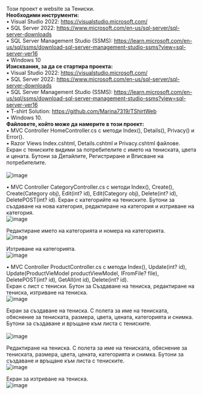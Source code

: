 Този проект е website за Тениски. <br />
<strong>Необходими инструменти:</strong> <br />
•	Visual Studio 2022: https://visualstudio.microsoft.com/ <br />
•	SQL Server 2022: https://www.microsoft.com/en-us/sql-server/sql-server-downloads <br />
•	SQL Server Management Studio (SSMS): https://learn.microsoft.com/en-us/sql/ssms/download-sql-server-management-studio-ssms?view=sql-server-ver16 <br />
•	Windows 10 <br />
<strong>Изисквания, за да се стартира проекта: </strong> <br />
•	Visual Studio 2022: https://visualstudio.microsoft.com/ <br />
•	SQL Server 2022: https://www.microsoft.com/en-us/sql-server/sql-server-downloads <br />
•	SQL Server Management Studio (SSMS): https://learn.microsoft.com/en-us/sql/ssms/download-sql-server-management-studio-ssms?view=sql-server-ver16 <br />
•	T-shirt Solution: https://github.com/Marina7319/TShirtWeb <br />
•	Windows 10. <br />
<strong>Файловете, който може да намерите в този проект: </strong><br />
•	MVC Controller HomeController.cs с методи Index(), Details(), Privacy()  и Error(). <br />
•	Razor Views Index.cshtml, Details.cshtml и Privacy.cshtml файлове. <br />
Екран с тениските видими за потребителите с името на тениската, цвета и цената. Бутони за Детайлите, Регистриране и Вписване на потребителите. <br />
<br />
![image](https://github.com/Marina7319/TShirtWeb/assets/100438974/248014c0-acd3-4435-a7bb-09fcc7493842)

•	MVC Controller CategoryController.cs с методи Index(), Create(), Create(Category obj), Edit(int? id), Edit(Category obj), Delete(int? id), DeletePOST(int? id).
Екран с категорийте на тениските. Бутони за създаване на нова категория, редактиране на категория и изтриване на категория.
<br />
![image](https://github.com/Marina7319/TShirtWeb/assets/100438974/ba305384-25de-4e3e-a0f7-823882fa899a) <br />

Редактиране името на категорията и номера на категорията.
<br />
![image](https://github.com/Marina7319/TShirtWeb/assets/100438974/09debf4b-6621-49d5-aa58-e70e718978bb) <br />


Изтриване на категорията.
<br />
![image](https://github.com/Marina7319/TShirtWeb/assets/100438974/b651a0af-bb0c-42c9-88f9-3a1c4cc5fa8f)<br />


•	MVC Controller ProductController.cs  с методи Index(), Update(int? id), Update(ProductVieModel productViewModel, IFromFile? file), DeletePOST(int? id), GetAll(int id), Delete(int? id). <br />
Екран с лист с тениски. Бутон за Създаване на тениска, редактиране на тениска, изтриване на тениска.
<br />
![image](https://github.com/Marina7319/TShirtWeb/assets/100438974/9dcd83e3-eb01-4aad-a471-c2ddb8ef367a)<br />

Екран за създаване на тениска.  С полета за име на тениската, обяснение за тениската, размера, цвета, цената, категорията и снимка. Бутони за създаване и връщане към листа с тениските. <br />
<br />
![image](https://github.com/Marina7319/TShirtWeb/assets/100438974/0318868b-ebb3-4c61-b21e-0805392c514b) <br />

Редактиране на тениска. С полета за име на тениската, обяснение за тениската, размера, цвета, цената, категорията и снимка. Бутони за създаване и връщане към листа с тениските.
<br />
![image](https://github.com/Marina7319/TShirtWeb/assets/100438974/22c5f117-3830-46a6-986f-66a15613c714) <br />

Екран за изтриване на тениска.
<br />
![image](https://github.com/Marina7319/TShirtWeb/assets/100438974/94df644b-549f-4784-ae3c-235acf168bb4) <br />



